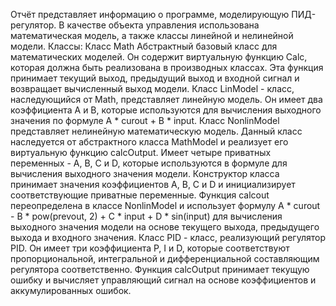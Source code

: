 Отчёт представляет информацию о программе, моделирующую ПИД-регулятор. В качестве объекта управления использована математическая модель, а также классы линейной и нелинейной модели.
Классы:
Класс Math
Абстрактный базовый класс для математических моделей. Он содержит виртуальную функцию Calc, которая должна быть реализована в производных классах. Эта функция принимает текущий выход, предыдущий выход и входной сигнал и возвращает вычисленный выход модели.
Класс LinModel - класс, наследующийся от Math, представляет линейную модель. Он имеет два коэффициента A и B, которые используются для вычисления выходного значения по формуле A * curout + B * input.
Класс NonlinModel представляет нелинейную математическую модель. Данный класс наследуется от абстрактного класса MathModel и реализует его виртуальную функцию calcOutput. Имеет четыре приватных переменных - A, B, C и D, которые используются в формуле для вычисления выходного значения модели. Конструктор класса принимает значения коэффициентов A, B, C и D и инициализирует соответствующие приватные переменные.
Функция calcout переопределена в классе NonlinModel и использует формулу A * curout - B * pow(prevout, 2) + C * input + D * sin(input) для вычисления выходного значения модели на основе текущего выхода, предыдущего выхода и входного значения.
Класс PID - класс, реализующий регулятор PID. Он имеет три коэффициента P, I и D, которые соответствуют пропорциональной, интегральной и дифференциальной составляющим регулятора соответственно. Функция calcOutput принимает текущую ошибку и вычисляет управляющий сигнал на основе коэффициентов и аккумулированных ошибок.